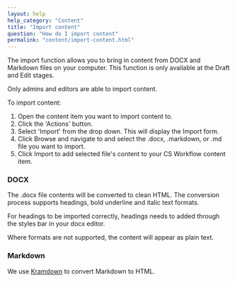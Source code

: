 ```yaml
---
layout: help
help_category: "Content"
title: "Import content"
question: "How do I import content"
permalink: "content/import-content.html"
---
```


The import function allows you to
bring in content from DOCX and Markdown files on your computer. This
function is only available at the Draft and Edit stages.

Only admins and editors are able to import content.

To import content:

1.  Open the content item you want to import content to.
2.  Click the \'Actions\' button.
3.  Select \'Import\' from the drop down. This will display the Import form.
4.  Click Browse and navigate to and select the .docx, .markdown, or .md file you want to import.
5.  Click Import to add selected file\'s content to your CS Workflow content item.

### DOCX

The .docx file contents will be converted to clean HTML. The conversion process
supports headings, bold underline and italic text formats.

For headings to be imported correctly, headings needs to added through the
styles bar in your docx editor.

Where formats are not supported,
the content will appear as plain text.


### Markdown

We use [Kramdown][1] to convert Markdown to HTML.


[1]: http://kramdown.gettalong.org/